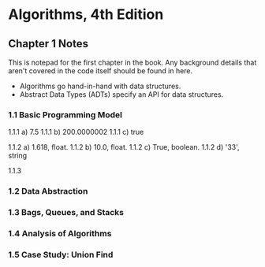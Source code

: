 # Algorithms, 4th Edition

## Chapter 1 Notes

This is notepad for the first chapter in the book. Any background details that 
aren't covered in the code itself should be found in here.

* Algorithms go hand-in-hand with data structures.
* Abstract Data Types (ADTs) specify an API for data structures.

### 1.1 Basic Programming Model

1.1.1 a) 7.5
1.1.1 b) 200.0000002
1.1.1 c) true

1.1.2 a) 1.618, float.
1.1.2 b) 10.0, float.
1.1.2 c) True, boolean.
1.1.2 d) '33', string

1.1.3 

### 1.2 Data Abstraction

### 1.3 Bags, Queues, and Stacks

### 1.4 Analysis of Algorithms

### 1.5 Case Study: Union Find


